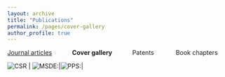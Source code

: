 ```yaml
---
layout: archive
title: "Publications"
permalink: /pages/cover-gallery
author_profile: true
---
```





[Journal articles](https://mihafil.github.io/academic/pages/publications)  &emsp;&emsp;&emsp;**Cover gallery** &emsp;&emsp;&emsp;Patents  &emsp;&emsp; &emsp;Book chapters




![CSR](https://mihafil.github.io/academic/images/csr2016-icon.jpg) |  ![MSDE](https://mihafil.github.io/academic/images/msde2016-icon.jpg):|![PPS](https://mihafil.github.io/academic/images/pps2017-icon.jpg):|

  
